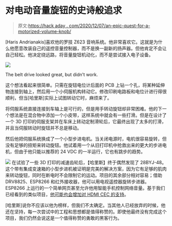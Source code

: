 # 对电动音量旋钮的史诗般追求

> 原文:[https://hack aday . com/2020/12/07/an-epic-quest-for-a-motorized-volume-knob/](https://hackaday.com/2020/12/07/an-epic-quest-for-a-motorized-volume-knob/)

[Haris Andrianakis]喜欢他的罗技 Z623 音响系统。他非常喜欢它。这就是为什么他愿意改装自己的遥控音量控制器，而不是换一副新的扬声器。但他肯定不会让自己轻松。他决定绕远路，将音量旋钮机动化，而不是尝试接入电子设备。

[![](../Images/474532517853f2b80c60dc142df16408.png)](https://hackaday.com/wp-content/uploads/2020/12/z623knob_detail.jpg)

The belt drive looked great, but didn’t work.

这个想法看起来很简单。只需在旋钮电位计后面的 PCB 上钻一个孔，将某种延伸物连接到轴上，然后用一个小伺服机构转动它。修改印刷电路板和电位计进行得很顺利，但当[哈里斯]实际上试图转动它时，麻烦来了。

将伺服系统直接连接到车轴上是可行的，但是用手转动旋钮却非常困难。他的下一个想法是在混合物中添加一个小皮带，这样系统中就会有一些打滑。但是在设计了一个 3D 打印的伺服支架并在车床上转动定制滑轮后，它最终出现了太多的打滑，并且当伺服转动时旋钮并不总是移动。

然后他把伺服系统换成了一个小型步进电机。当关闭电源时，电机很容易旋转，但没有足够的扭矩来转动旋钮。他试着用一个从旧打印机中抢救出来的更大的步进电机，但由于他只能以推荐的 24 VDC 的一半运行，它也有跳步的趋势。

[![](../Images/d8591ab60808d5b2e32c5ffa9bbc7dd5.png)](https://hackaday.com/wp-content/uploads/2020/12/z623knob_feat.jpg) 在试验了一些 3D 打印的减速齿轮后，【哈里斯】终于偶然发现了 28BYJ-48。这个带有集成变速箱的小型步进机被证明是完美的解决方案，因为它有足够的肌肉来转动旋钮，同时在断电时不会限制它的运动。项目的其余部分相对容易；借助 DRV8825、ESP8266 和红外接收器，他可以用电视遥控器旋转步进器。ESP8266 上运行的一个简单网页甚至允许他用智能手机控制网络音量。基于我们已经看到的类似项目，[他可能也会增加对 HDMI CEC 的支持](https://hackaday.com/2020/10/19/motorized-magic-over-hdmi/)。

[哈里斯]说你不应该以他为榜样，但我们不太确定。当其他人已经放弃的时候，他还在坚持，每一次尝试中的工程和思想都是值得称赞的。即使他最终没有完成这个项目，我们仍然会说这是一个值得称赞的勇敢的黑客行为。